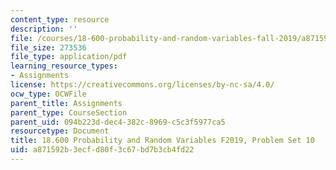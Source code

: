 ```yaml
---
content_type: resource
description: ''
file: /courses/18-600-probability-and-random-variables-fall-2019/a871592b3ecfd80f3c67bd7b3cb4fd22_MIT18_600F19_Pset10.pdf
file_size: 273536
file_type: application/pdf
learning_resource_types:
- Assignments
license: https://creativecommons.org/licenses/by-nc-sa/4.0/
ocw_type: OCWFile
parent_title: Assignments
parent_type: CourseSection
parent_uid: 094b223d-dec4-382c-8969-c5c3f5977ca5
resourcetype: Document
title: 18.600 Probability and Random Variables F2019, Problem Set 10
uid: a871592b-3ecf-d80f-3c67-bd7b3cb4fd22
---
```

